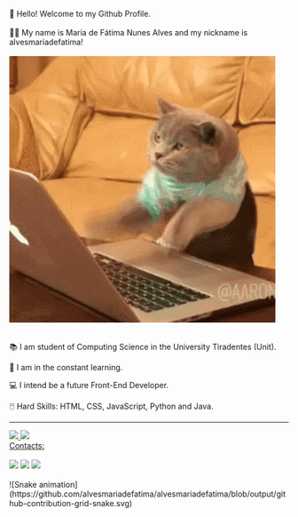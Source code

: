 👋 Hello! Welcome to my Github Profile.
<br>
<br>
👩‍💻 My name is Maria de Fátima Nunes Alves and my nickname is alvesmariadefatima!
<br>
<br>
<img src="cat-typing-12.gif">
<br>
<br>
<p>📚 I am student of Computing Science in the University Tiradentes (Unit).</p>
<p>🚀 I am in the constant learning.</p>
<p>💻 I intend be a future Front-End Developer.</p>
<p>🖱️ Hard Skills: HTML, CSS, JavaScript, Python and Java.</p>
<hr>

<div>
<a href="https://github.com/alvesmariadefatima">
<img height="180em" src="https://github-readme-stats.vercel.app/api/top-langs/?username=alvesmariadefatima&layout=compact&langs_count=7&theme=dracula"/>
<img height="180em" src="https://github-readme-stats.vercel.app/api?username=alvesmariadefatima&show_icons=true&theme=dracula&include_all_commits=true&count_private=true"/>
</div>

<div>
Contacts: 
<br>
<br>
<a href="https://instagram.com/mariadefatima.jpg" target="_blank"><img src="https://img.shields.io/badge/-Instagram-%23E4405F?style=for-the-badge&logo=instagram&logoColor=white" target="_blank"></a>
<a href = "mailto:mnunesalves334@gmail.com"><img src="https://img.shields.io/badge/Gmail-D14836?style=for-the-badge&logo=gmail&logoColor=white" target="_blank"></a>
<a href="https://www.linkedin.com/in/maria-de-fatima-nunes-alves" target="_blank"><img src="https://img.shields.io/badge/-LinkedIn-%230077B5?style=for-the-badge&logo=linkedin&logoColor=white" target="_blank"></a>   
</div>
<br>
![Snake animation](https://github.com/alvesmariadefatima/alvesmariadefatima/blob/output/github-contribution-grid-snake.svg)
